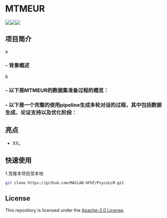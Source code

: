 

# MTMEUR
<a href="./LICENSE"><img src="https://img.shields.io/badge/license-Apache%202-red.svg"></a><img src="https://img.shields.io/badge/python-3.8+-blue.svg" /><a href='https://arxiv.org/pdf/2407.05721'><img src='https://img.shields.io/badge/ArXiv-2407.05721v2-red'></a>




## 项目简介
a
### - 背景概述
b

### - 以下是MTMEUR的数据集准备过程的概览：


### - 以下是一个完整的使用pipeline生成多轮对话的过程，其中包括数据生成、论证支持以及优化阶段：



## 亮点

- XX。


## 快速使用
1.克隆本项目至本地
```bash
git clone https://github.com/MACLAB-HFUT/PsycoLLM.git
```


## License

This repository is licensed under the [Apache-2.0 License](LICENSE).




